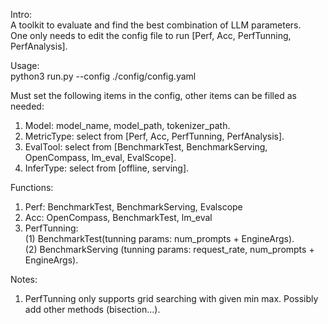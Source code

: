 Intro:  
A toolkit to evaluate and find the best combination of LLM parameters.   
One only needs to edit the config file to run [Perf, Acc, PerfTunning, PerfAnalysis].  

Usage:  
python3 run.py --config ./config/config.yaml  

Must set the following items in the config, other items can be filled as needed:  
1. Model: model_name, model_path, tokenizer_path.  
2. MetricType: select from [Perf, Acc, PerfTunning, PerfAnalysis].  
3. EvalTool: select from [BenchmarkTest, BenchmarkServing, OpenCompass, lm_eval, EvalScope].  
4. InferType: select from [offline, serving].  

Functions:
1. Perf: BenchmarkTest, BenchmarkServing, Evalscope
2. Acc: OpenCompass, BenchmarkTest, lm_eval
3. PerfTunning:  
(1) BenchmarkTest(tunning params: num_prompts + EngineArgs).  
(2) BenchmarkServing (tunning params: request_rate, num_prompts + EngineArgs).  

Notes:  
1. PerfTunning only supports grid searching with given min max. Possibly add other methods (bisection...). 

